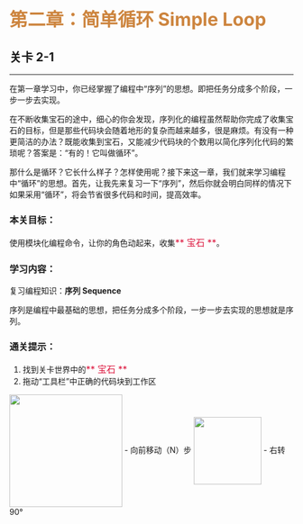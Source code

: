 # <font color=#CD853F size=6>第二章：简单循环 Simple Loop</font>
## 关卡 2-1

------
在第一章学习中，你已经掌握了编程中“序列”的思想。即把任务分成多个阶段，一步一步去实现。

在不断收集宝石的途中，细心的你会发现，序列化的编程虽然帮助你完成了收集宝石的目标，但是那些代码块会随着地形的复杂而越来越多，很是麻烦。有没有一种更简洁的办法？既能收集到宝石，又能减少代码块的个数用以简化序列化代码的繁琐呢？答案是：“有的！它叫做循环”。

那什么是循环？它长什么样子？怎样使用呢？接下来这一章，我们就来学习编程中“循环”的思想。首先，让我先来复习一下“序列”，然后你就会明白同样的情况下如果采用“循环”，将会节省很多代码和时间，提高效率。

### 本关目标：
使用模块化编程命令，让你的角色动起来，收集<font color=#DC143C size=3>** 宝石 **</font>。

### 学习内容：
复习编程知识：**序列 Sequence**

序列是编程中最基础的思想，把任务分成多个阶段，一步一步去实现的思想就是序列。

### 通关提示：
1. 找到关卡世界中的<font color=#DC143C size=3>** 宝石 **</font>
2. 拖动“工具栏”中正确的代码块到工作区
 
<img src="./scene/image/move_forward.png" width = "200" alt="" align=center />
 - 向前移动（N）步

<img src="./scene/image/turn_right.png" width = "120" alt="" align=center />
 - 右转90°